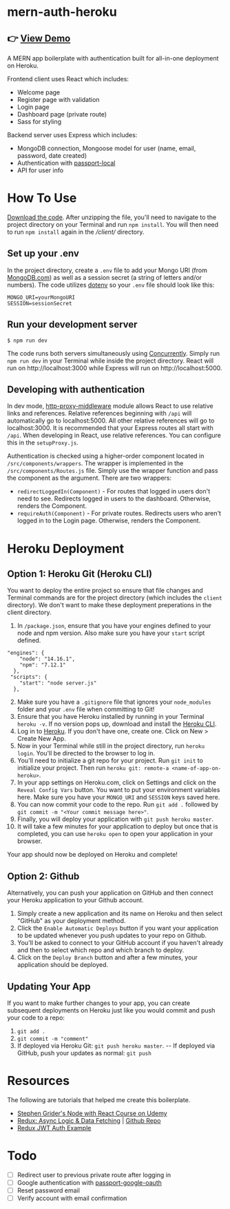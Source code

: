 # mern-auth-heroku

## 👉 [View Demo](https://mern-auth-heroku-demo.herokuapp.com/)

A MERN app boilerplate with authentication built for all-in-one deployment on Heroku.

Frontend client uses React which includes:

- Welcome page
- Register page with validation
- Login page
- Dashboard page (private route)
- Sass for styling

Backend server uses Express which includes:

- MongoDB connection, Mongoose model for user (name, email, password, date created)
- Authentication with [passport-local](http://www.passportjs.org/packages/passport-local/)
- API for user info

# How To Use

[Download the code](https://github.com/louvang/mern-auth-heroku/archive/refs/heads/master.zip). After unzipping the file, you'll need to navigate to the project directory on your Terminal and run `npm install`. You will then need to run `npm install` again in the _/client/_ directory.

## Set up your .env

In the project directory, create a `.env` file to add your Mongo URI (from [MongoDB.com](https://www.mongodb.com/)) as well as a session secret (a string of letters and/or numbers). The code utilizes [dotenv](https://www.npmjs.com/package/dotenv) so your `.env` file should look like this:

```
MONGO_URI=yourMongoURI
SESSION=sessionSecret
```

## Run your development server

```
$ npm run dev
```

The code runs both servers simultaneously using [Concurrently](https://www.npmjs.com/package/concurrently). Simply run `npm run dev` in your Terminal while inside the project directory. React will run on http://localhost:3000 while Express will run on http://localhost:5000.

## Developing with authentication

In dev mode, [http-proxy-middleware](https://github.com/chimurai/http-proxy-middleware) module allows React to use relative links and references. Relative references beginning with `/api` will automatically go to localhost:5000. All other relative references will go to localhost:3000. It is recommended that your Express routes all start with `/api`. When developing in React, use relative references. You can configure this in the `setupProxy.js`.

Authentication is checked using a higher-order component located in `/src/components/wrappers`. The wrapper is implemented in the `/src/components/Routes.js` file. Simply use the wrapper function and pass the component as the argument. There are two wrappers:

- `redirectLoggedIn(Component)` - For routes that logged in users don't need to see. Redirects logged in users to the dashboard. Otherwise, renders the Component.
- `requireAuth(Component)` - For private routes. Redirects users who aren't logged in to the Login page. Otherwise, renders the Component.

# Heroku Deployment

## Option 1: Heroku Git (Heroku CLI)

You want to deploy the entire project so ensure that file changes and Terminal commands are for the project directory (which includes the `client` directory). We don't want to make these deployment preperations in the client directory.

1. In `/package.json`, ensure that you have your engines defined to your node and npm version. Also make sure you have your `start` script defined.

```
"engines": {
    "node": "14.16.1",
    "npm": "7.12.1"
  },
 "scripts": {
    "start": "node server.js"
  },
```

2. Make sure you have a `.gitignore` file that ignores your `node_modules` folder and your `.env` file when committing to Git!
3. Ensure that you have Heroku installed by running in your Terminal `heroku -v`. If no version pops up, download and install the [Heroku CLI](https://devcenter.heroku.com/articles/heroku-cli#download-and-install).
4. Log in to [Heroku](https://www.heroku.com/). If you don't have one, create one. Click on New > Create New App.
5. Now in your Terminal while still in the project directory, run `heroku login`. You'll be directed to the browser to log in.
6. You'll need to initialize a git repo for your project. Run `git init` to initialize your project. Then run `heroku git: remote-a <name-of-app-on-heroku>`.
7. In your app settings on Heroku.com, click on Settings and click on the `Reveal Config Vars` button. You want to put your environment variables here. Make sure you have your `MONGO_URI` and `SESSION` keys saved here.
8. You can now commit your code to the repo. Run `git add .` followed by `git commit -m "<Your commit message here>"`.
9. Finally, you will deploy your application with `git push heroku master`.
10. It will take a few minutes for your application to deploy but once that is completed, you can use `heroku open` to open your application in your browser.

Your app should now be deployed on Heroku and complete!

## Option 2: Github

Alternatively, you can push your application on GitHub and then connect your Heroku application to your Github account.

1. Simply create a new application and its name on Heroku and then select "GitHub" as your deployment method.
2. Click the `Enable Automatic Deploys` button if you want your application to be updated whenever you push updates to your repo on Github.
3. You'll be asked to connect to your GitHub account if you haven't already and then to select which repo and which branch to deploy.
4. Click on the `Deploy Branch` button and after a few minutes, your application should be deployed.

## Updating Your App

If you want to make further changes to your app, you can create subsequent deployments on Heroku just like you would commit and push your code to a repo:

1. `git add .`
2. `git commit -m "comment"`
3. If deployed via Heroku Git: `git push heroku master`.
   -- If deployed via GitHub, push your updates as normal: `git push`

# Resources

The following are tutorials that helped me create this boilerplate.

- [Stephen Grider's Node with React Course on Udemy](https://www.udemy.com/course/node-with-react-fullstack-web-development/)
- [Redux: Async Logic & Data Fetching](https://redux.js.org/tutorials/essentials/part-5-async-logic) | [Github Repo](https://github.com/reduxjs/redux-essentials-example-app/tree/tutorial-steps)
- [Redux JWT Auth Example](https://github.com/joshgeller/react-redux-jwt-auth-example)

# Todo

- [ ] Redirect user to previous private route after logging in
- [ ] Google authentication with [passport-google-oauth](http://www.passportjs.org/packages/passport-google-oauth/)
- [ ] Reset password email
- [ ] Verify account with email confirmation
